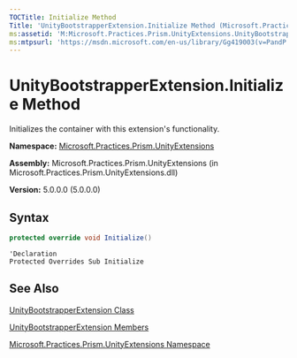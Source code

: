```yaml
---
TOCTitle: Initialize Method
Title: 'UnityBootstrapperExtension.Initialize Method (Microsoft.Practices.Prism.UnityExtensions)'
ms:assetid: 'M:Microsoft.Practices.Prism.UnityExtensions.UnityBootstrapperExtension.Initialize'
ms:mtpsurl: 'https://msdn.microsoft.com/en-us/library/Gg419003(v=PandP.50)'
---
```



# UnityBootstrapperExtension.Initialize Method

Initializes the container with this extension's functionality.

**Namespace:** [Microsoft.Practices.Prism.UnityExtensions](https://msdn.microsoft.com/en-us/library/microsoft.practices.prism.unityextensions(v=pandp.50))

**Assembly:** Microsoft.Practices.Prism.UnityExtensions (in Microsoft.Practices.Prism.UnityExtensions.dll)

**Version:** 5.0.0.0 (5.0.0.0)

## Syntax
```C#
protected override void Initialize()
```

```VB
'Declaration
Protected Overrides Sub Initialize
```

## See Also

[UnityBootstrapperExtension Class](https://msdn.microsoft.com/en-us/library/microsoft.practices.prism.unityextensions.unitybootstrapperextension(v=pandp.50))

[UnityBootstrapperExtension Members](https://msdn.microsoft.com/en-us/library/microsoft.practices.prism.unityextensions.unitybootstrapperextension_members(v=pandp.50))

[Microsoft.Practices.Prism.UnityExtensions Namespace](https://msdn.microsoft.com/en-us/library/microsoft.practices.prism.unityextensions(v=pandp.50))
